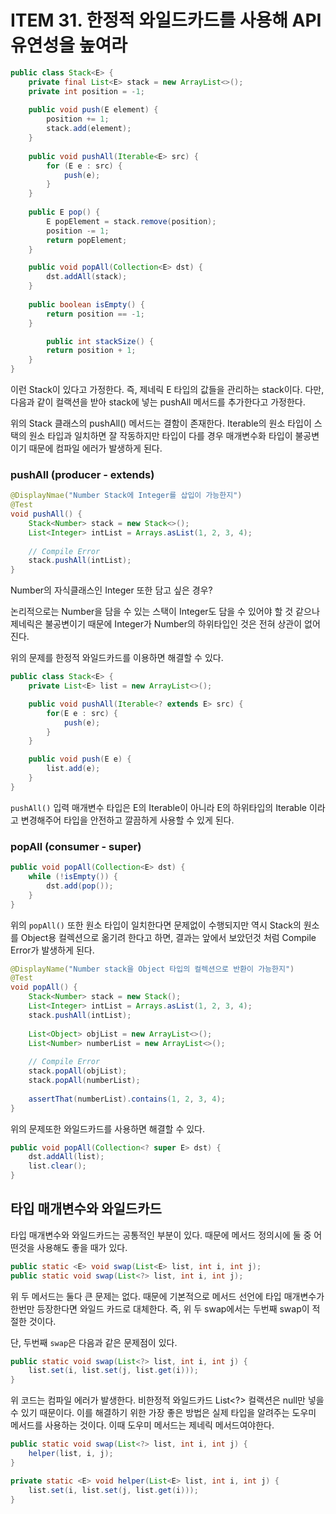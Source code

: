 # ITEM 31. 한정적 와일드카드를 사용해 API 유연성을 높여라

```java
public class Stack<E> {
    private final List<E> stack = new ArrayList<>();
    private int position = -1;
    
    public void push(E element) {
        position += 1;
        stack.add(element);
    }
        
    public void pushAll(Iterable<E> src) {
        for (E e : src) {
            push(e);
        }
    }
    
    public E pop() {
        E popElement = stack.remove(position);
        position -= 1;
        return popElement;
    }

    public void popAll(Collection<E> dst) {
        dst.addAll(stack);
    }
    
    public boolean isEmpty() {
        return position == -1;
    }

		public int stackSize() {
        return position + 1;
    }
}
```

이런 Stack이 있다고 가정한다. 즉, 제네릭 E 타입의 값들을 관리하는 stack이다. 다만, 다음과 같이 컬랙션을 받아 stack에 넣는 pushAll 메서드를 추가한다고 가정한다.

위의 Stack 클래스의 pushAll() 메서드는 결함이 존재한다. Iterable의 원소 타입이 스택의 원소 타입과 일치하면 잘 작동하지만 타입이 다를 경우 매개변수화 타입이 불공변이기 때문에 컴파일 에러가 발생하게 된다.

### pushAll (producer - extends)

```java
@DisplayNmae("Number Stack에 Integer를 삽입이 가능한지")
@Test
void pushAll() {
    Stack<Number> stack = new Stack<>();
    List<Integer> intList = Arrays.asList(1, 2, 3, 4);
    
    // Compile Error
    stack.pushAll(intList);
}
```

Number의 자식클래스인 Integer 또한 담고 싶은 경우?

논리적으로는 Number을 담을 수 있는 스택이 Integer도 담을 수 있어야 할 것 같으나 제네릭은 불공변이기 때문에 Integer가 Number의 하위타입인 것은 전혀 상관이 없어진다.

위의 문제를 한정적 와일드카드를 이용하면 해결할 수 있다.

```java
public class Stack<E> {
    private List<E> list = new ArrayList<>();

    public void pushAll(Iterable<? extends E> src) {
        for(E e : src) {
            push(e);
        }
    }

    public void push(E e) {
        list.add(e);
    }
}
```

`pushAll()` 입력 매개변수 타입은 E의 Iterable이 아니라 E의 하위타입의 Iterable 이라고 변경해주어 타입을 안전하고 깔끔하게 사용할 수 있게 된다.


### popAll (consumer - super)

```java
public void popAll(Collection<E> dst) {
    while (!isEmpty()) {
        dst.add(pop());
    }    
}
```

위의 `popAll()` 또한 원소 타입이 일치한다면 문제없이 수행되지만 역시 Stack<Number>의 원소를 Object용 컬렉션으로 옮기려 한다고 하면, 결과는 앞에서 보았던것 처럼 Compile Error가 발생하게 된다.

```java
@DisplayName("Number stack을 Object 타입의 컬렉션으로 반환이 가능한지")
@Test
void popAll() {
    Stack<Number> stack = new Stack();
    List<Integer> intList = Arrays.asList(1, 2, 3, 4);
    stack.pushAll(intList);
    
    List<Object> objList = new ArrayList<>();
    List<Number> numberList = new ArrayList<>();
    
    // Compile Error
    stack.popAll(objList);
    stack.popAll(numberList);
    
    assertThat(numberList).contains(1, 2, 3, 4);
}
```

위의 문제또한 와일드카드를 사용하면 해결할 수 있다.

```java
public void popAll(Collection<? super E> dst) {
    dst.addAll(list);
    list.clear();
}
```

## 타입 매개변수와 와일드카드

타입 매개변수와 와일드카드는 공통적인 부분이 있다. 때문에 메서드 정의시에 둘 중 어떤것을 사용해도 좋을 때가 있다.

```java
public static <E> void swap(List<E> list, int i, int j);
public static void swap(List<?> list, int i, int j);
```
위 두 메서드는 둘다 큰 문제는 없다. 때문에 기본적으로 메서드 선언에 타입 매개변수가 한번만 등장한다면 와일드 카드로 대체한다. 즉, 위 두 swap에서는 두번째 swap이 적절한 것이다.

단, 두번째 `swap`은 다음과 같은 문제점이 있다.

```java
public static void swap(List<?> list, int i, int j) {
	list.set(i, list.set(j, list.get(i)));
}
```
위 코드는 컴파일 에러가 발생한다. 비한정적 와일드카드 List<?> 컬랙션은 null만 넣을 수 있기 때문이다. 이를 해결하기 위한 가장 좋은 방법은 실제 타입을 알려주는 도우미 메서드를 사용하는 것이다. 이때 도우미 메서드는 제네릭 메서드여야한다.

```java
public static void swap(List<?> list, int i, int j) {
	helper(list, i, j);
}

private static <E> void helper(List<E> list, int i, int j) {
	list.set(i, list.set(j, list.get(i)));
}
```